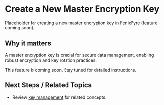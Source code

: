 # Create a New Master Encryption Key

Placeholder for creating a new master encryption key in FenixPyre (feature coming soon).


## Why it matters
A master encryption key is crucial for secure data management, enabling robust encryption and key rotation practices.

This feature is coming soon. Stay tuned for detailed instructions.

## Next Steps / Related Topics
- Review [key management](/02-core-concepts/key-mgmt) for related concepts.